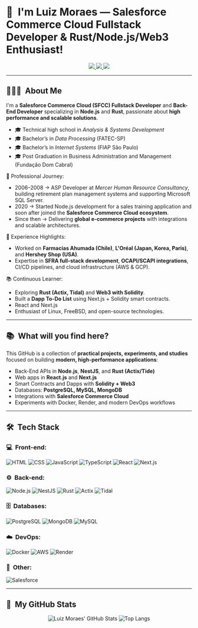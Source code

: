 <h1>👋 &nbsp;I'm Luiz Moraes — Salesforce Commerce Cloud Fullstack Developer & Rust/Node.js/Web3 Enthusiast!</h1>

<p align="center">
  <a href="https://www.linkedin.com/in/ldiegomoraes">
    <img src="https://img.shields.io/badge/-LinkedIn-0077B5?style=flat-square&logo=linkedin&logoColor=white"/>
  </a>
  <a href="https://github.com/luizmoraesim">
    <img src="https://img.shields.io/badge/-GitHub-181717?style=flat-square&logo=github&logoColor=white"/>
  </a>
  <a href="mailto:luizmoraesim@gmail.com"><img src="https://img.shields.io/badge/-Send%20Me%20a%20Message-D14836?style=flat-square&logo=Gmail&logoColor=white"/></a>
  
</p>

---

<h2> 👨🏻‍💻 &nbsp;About Me </h2>

I'm a **Salesforce Commerce Cloud (SFCC) Fullstack Developer** and **Back-End Developer** specializing in **Node.js** and **Rust**, passionate about **high performance and scalable solutions**.

- 🎓 Technical high school in *Analysis & Systems Development*  
- 🎓 Bachelor’s in *Data Processing* (FATEC-SP)  
- 🎓 Bachelor’s in *Internet Systems* (FIAP São Paulo)
- 🎓 Post Graduation in Business Administration and Management (Fundação Dom Cabral)

💼 Professional Journey:  
- 2006–2008 → ASP Developer at *Mercer Human Resource Consultancy*, building retirement plan management systems and supporting Microsoft SQL Server.  
- 2020 → Started Node.js development for a sales training application and soon after joined the **Salesforce Commerce Cloud ecosystem**.  
- Since then → Delivering **global e-commerce projects** with integrations and scalable architectures.  

🚀 Experience Highlights:  
- Worked on **Farmacias Ahumada (Chile)**, **L'Oréal (Japan, Korea, Paris)**, and **Hershey Shop (USA)**.  
- Expertise in **SFRA full-stack development**, **OCAPI/SCAPI integrations**, CI/CD pipelines, and cloud infrastructure (AWS & GCP).  

📚 Continuous Learner:  
- Exploring **Rust (Actix, Tidal)** and **Web3 with Solidity**.  
- Built a **Dapp To-Do List** using Next.js + Solidity smart contracts.
- React and Next.js 
- Enthusiast of Linux, FreeBSD, and open-source technologies.  

---

<h2> 📚 &nbsp;What will you find here?</h2>

This GitHub is a collection of **practical projects, experiments, and studies** focused on building **modern, high-performance applications**:

- Back-End APIs in **Node.js**, **NestJS**, and **Rust (Actix/Tide)**  
- Web apps in **React.js** and **Next.js**  
- Smart Contracts and Dapps with **Solidity + Web3**  
- Databases: **PostgreSQL, MySQL, MongoDB**  
- Integrations with **Salesforce Commerce Cloud**  
- Experiments with Docker, Render, and modern DevOps workflows  

---

<h2> 🛠 &nbsp;Tech Stack</h2>

<h3>💻 &nbsp;Front-end:</h3>

![HTML](https://img.shields.io/badge/-HTML-333333?style=flat&logo=HTML5)
![CSS](https://img.shields.io/badge/-CSS-333333?style=flat&logo=CSS3&logoColor=1572B6)
![JavaScript](https://img.shields.io/badge/-JavaScript-333333?style=flat&logo=javascript)
![TypeScript](https://img.shields.io/badge/-TypeScript-333333?style=flat&logo=typescript&logoColor=2D79C7)
![React](https://img.shields.io/badge/-React-333333?style=flat&logo=react)
![Next.js](https://img.shields.io/badge/-Next.js-333333?style=flat&logo=next.js)

<h3>⚙️ &nbsp;Back-end:</h3>

![Node.js](https://img.shields.io/badge/-Node.js-333333?style=flat&logo=node.js)
![NestJS](https://img.shields.io/badge/-NestJS-333333?style=flat&logo=nestjs&logoColor=E535AB)
![Rust](https://img.shields.io/badge/-Rust-333333?style=flat&logo=rust)
![Actix](https://img.shields.io/badge/-Actix-333333?style=flat&logo=rust)
![Tidal](https://img.shields.io/badge/-Tide-333333?style=flat&logo=rust)

<h3>🗄 &nbsp;Databases:</h3>

![PostgreSQL](https://img.shields.io/badge/-PostgreSQL-333333?style=flat&logo=postgresql)
![MongoDB](https://img.shields.io/badge/-MongoDB-333333?style=flat&logo=mongodb)
![MySQL](https://img.shields.io/badge/-MySQL-333333?style=flat&logo=mysql)

<h3>☁️ &nbsp;DevOps:</h3>

![Docker](https://img.shields.io/badge/-Docker-333333?style=flat&logo=docker)
![AWS](https://img.shields.io/badge/-AWS-333333?style=flat&logo=amazon-aws)
![Render](https://img.shields.io/badge/-Render-333333?style=flat&logo=render)

<h3>🔗 &nbsp;Other:</h3>

![Salesforce](https://img.shields.io/badge/-Salesforce%20Commerce%20Cloud-333333?style=flat&logo=salesforce)

---

<h2>🚀 &nbsp;My GitHub Stats</h2>

<p align="center">
  <img src="https://github-readme-stats.vercel.app/api?username=luizmoraesim&show_icons=true&theme=holi" alt="Luiz Moraes' GitHub Stats"/>
  <img src="https://github-readme-stats.vercel.app/api/top-langs/?username=luizmoraesim&layout=compact&theme=holi" alt="Top Langs"/>
</p>
